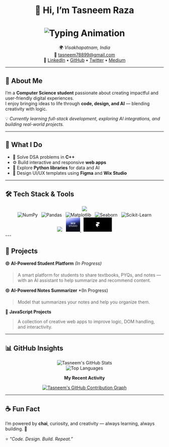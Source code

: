 <!-- Tasneem Raza | Professional GitHub README -->

<div align="center">

# 👋 Hi, I’m **Tasneem Raza**  
<h1 align="center">
  <img src="https://readme-typing-svg.herokuapp.com?size=30&duration=2500&color=FF69B4&center=true&vCenter=true&width=650&lines=Computer+Science+Student;Aspiring+Full-Stack+Developer;Python+Full-Stack+Development+Enthusiast;AI+Enthusiast" alt="Typing Animation"/>
</h1>  

🌍 *Visakhapatnam, India*  
📧 [tasneem78899@gmail.com](mailto:tasneem78899@gmail.com)  
🔗 [LinkedIn](https://www.linkedin.com/in/tasneem-raza-275b572b7) • [GitHub](https://github.com/Tasneem-netcode) • [Twitter](https://x.com/TasneemRaza322?t=ygmSK21Ys7hR7dfCWvHQuA&s=08) • [Medium](https://medium.com/@tasneem78899)


</div>

---

## 🌱 About Me

I’m a **Computer Science student** passionate about creating impactful and user-friendly digital experiences.  
I enjoy bringing ideas to life through **code, design, and AI** — blending creativity with logic.  

💡 *Currently learning full-stack development, exploring AI integrations, and building real-world projects.*

---

## 🧠 What I Do

- 🧩 Solve DSA problems in **C++**  
- ⚙️ Build interactive and responsive **web apps**  
- 🧠 Explore **Python libraries** for data and AI  
- 🎨 Design UI/UX templates using **Figma** and **Wix Studio**

---

## 🛠️ Tech Stack & Tools

<div align="center">

<!-- 💻 Languages -->
<img src="https://skillicons.dev/icons?i=c,cpp,python,javascript,html,css,mysql" height="45" />  
<br/>

<!-- 📊 Libraries -->
<img src="https://upload.wikimedia.org/wikipedia/commons/3/31/NumPy_logo_2020.svg" height="45" alt="NumPy" />
&nbsp;
<img src="https://upload.wikimedia.org/wikipedia/commons/e/ed/Pandas_logo.svg" height="45" alt="Pandas" />
&nbsp;
<img src="https://matplotlib.org/_static/logo_light.svg" height="45" alt="Matplotlib" />
&nbsp;
<img src="https://seaborn.pydata.org/_static/logo-wide-lightbg.svg" height="45" alt="Seaborn" />
&nbsp;
<img src="https://upload.wikimedia.org/wikipedia/commons/0/05/Scikit_learn_logo_small.svg" height="45" alt="Scikit-Learn" />
<br/>

<!-- 🛠️ Tools -->
<img src="https://skillicons.dev/icons?i=vscode,git,github,figma" height="45" />
&nbsp;
<a href="https://www.wix.com/studio" target="_blank">
  <img src="https://github.com/Tasneem-netcode/Tasneem-netcode/blob/main/readme-assets/channels4_profile.png" height="45" alt="Wix Studio" />
</a>
&nbsp;
<a href="https://www.framer.com/" target="_blank">
  <img src="https://github.com/Tasneem-netcode/Tasneem-netcode/blob/main/readme-assets/MFmOCFlEnwFAS9IP2HbUEH68axo.png" height="45" alt="Framer" />
</a>

</div>
---

## 🚀 Projects

🟣 **AI-Powered Student Platform** *(In Progress)*  
> A smart platform for students to share textbooks, PYQs, and notes — with an AI assistant to help summarize and recommend content.  

🟢 **AI-Powered Notes Summarizer**  *(In Progress)
> Model that summarizes your notes and help you organize them.

🔵 **JavaScript Projects**  
> A collection of creative web apps to improve logic, DOM handling, and interactivity.  

---

## 📊 GitHub Insights

<div align="center">

![Tasneem's GitHub Stats](https://github-readme-stats.vercel.app/api?username=Tasneem-netcode&show_icons=true&theme=tokyonight&hide_border=true&count_private=true)  
![Top Languages](https://github-readme-stats.vercel.app/api/top-langs/?username=Tasneem-netcode&layout=compact&theme=tokyonight&hide_border=true)

**My Recent Activity**

[![Tasneem's GitHub Contribution Graph](https://github-readme-streak-stats.herokuapp.com/?user=Tasneem-netcode&theme=tokyonight&hide_border=true)](https://git.io/streak-stats)

</div>

---

## ☕ Fun Fact

I’m powered by **chai**, curiosity, and creativity — always learning, always building. 💫  

⭐ *“Code. Design. Build. Repeat.”*
